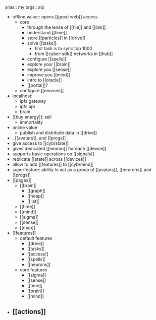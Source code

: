 alias:: my
tags:: aip

- offline value:: opens [[great web]] access
	- core
		- through the lense of [[file]] and [[link]]
		- understand [[time]]
		- store [[particles]] in [[drive]]
		- solve [[tasks]]
			- first task is to sync top 1000
			- from [[cyber-sdk]] networks in [[hub]]
		- configure [[spells]]
		- explore your [[brain]]
		- explore you [[sense]]
		- improve you [[mind]]
		- intro to [[oracle]]
		- [[portal]]?
	- configure [[neurons]]
- localhost:
	- ipfs gateway
	- ipfs api
	- brain
- [[buy energy]]: sell
	- immortality
- online value
	- publish and distribute data in [[drive]]
- , [[avatars]], and [[progs]]
- give access to [[cyb/state]]
- gives dedicated [[neuron]] for each [[device]]
- supports basic operations on [[signals]]
- replicate [[state]] across [[devices]]
- allow to add [[features]] to [[cyb/mind]]
- superfeature: ability to act as a group of [[avatars]], [[neurons]] and [[progs]]
- [[pages]]
	- [[brain]]
		- [[graph]]
		- [[heap]]
		- [[list]]
	- [[time]]
	- [[mind]]
	- [[sigma]]
	- [[sense]]
	- [[map]]
- [[features]]
	- default features
		- [[drive]]
		- [[tasks]]
		- [[access]]
		- [[spells]]
		- [[neurons]]
	- core features
		- [[sigma]]
		- [[sense]]
		- [[time]]
		- [[brain]]
		- [[mind]]
- [[actions]]
	-